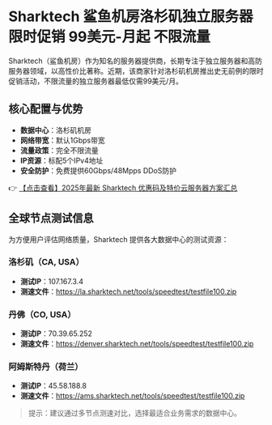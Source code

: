 # Sharktech 鲨鱼机房洛杉矶独立服务器限时促销 99美元-月起 不限流量

Sharktech（鲨鱼机房）作为知名的服务器提供商，长期专注于独立服务器和高防服务器领域，以高性价比著称。近期，该商家针对洛杉矶机房推出史无前例的限时促销活动，不限流量的独立服务器最低仅需99美元/月。

## 核心配置与优势

- **数据中心**：洛杉矶机房
- **网络带宽**：默认1Gbps带宽
- **流量政策**：完全不限流量
- **IP资源**：标配5个IPv4地址
- **安全防护**：免费提供60Gbps/48Mpps DDoS防护

👉 [【点击查看】2025年最新 Sharktech 优惠码及特价云服务器方案汇总](https://bit.ly/Sharktech)

## 全球节点测试信息

为方便用户评估网络质量，Sharktech 提供各大数据中心的测试资源：

### 洛杉矶（CA, USA）
- **测试IP**：107.167.3.4  
- **测速文件**：https://la.sharktech.net/tools/speedtest/testfile100.zip

### 丹佛（CO, USA）
- **测试IP**：70.39.65.252  
- **测速文件**：https://denver.sharktech.net/tools/speedtest/testfile100.zip

### 阿姆斯特丹（荷兰）
- **测试IP**：45.58.188.8  
- **测速文件**：https://ams.sharktech.net/tools/speedtest/testfile100.zip

> 提示：建议通过多节点测速对比，选择最适合业务需求的数据中心。